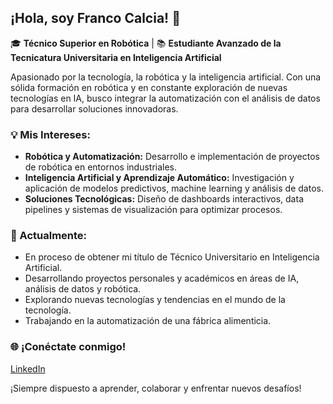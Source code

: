 ## ¡Hola, soy Franco Calcia! 👋

🎓 **Técnico Superior en Robótica** | 📚 **Estudiante Avanzado de la Tecnicatura Universitaria en Inteligencia Artificial**

Apasionado por la tecnología, la robótica y la inteligencia artificial. Con una sólida formación en robótica y en constante exploración de nuevas tecnologías en IA, busco integrar la automatización con el análisis de datos para desarrollar soluciones innovadoras.

### 💡 Mis Intereses:
- **Robótica y Automatización:** Desarrollo e implementación de proyectos de robótica en entornos industriales.  
- **Inteligencia Artificial y Aprendizaje Automático:** Investigación y aplicación de modelos predictivos, machine learning y análisis de datos.  
- **Soluciones Tecnológicas:** Diseño de dashboards interactivos, data pipelines y sistemas de visualización para optimizar procesos.

### 🚀 Actualmente:
- En proceso de obtener mi título de Técnico Universitario en Inteligencia Artificial.
- Desarrollando proyectos personales y académicos en áreas de IA, análisis de datos y robótica.
- Explorando nuevas tecnologías y tendencias en el mundo de la tecnología.
- Trabajando en la automatización de una fábrica alimenticia.

### 🌐 ¡Conéctate conmigo!
[LinkedIn](https://www.linkedin.com/in/francocalcia/)

¡Siempre dispuesto a aprender, colaborar y enfrentar nuevos desafíos!
